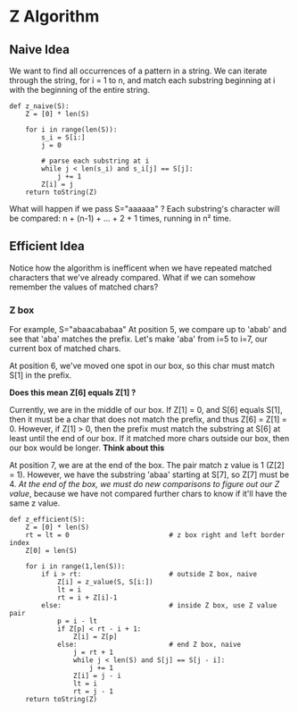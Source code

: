 # Z Algorithm

## Naive Idea

We want to find all occurrences of a pattern in a string. We can iterate through the string, for i = 1 to n, and match each substring beginning at i with the beginning of the entire string. 

```
def z_naive(S):
	Z = [0] * len(S)

	for i in range(len(S)):			
		s_i = S[i:]
		j = 0
		
		# parse each substring at i
		while j < len(s_i) and s_i[j] == S[j]:
			j += 1
		Z[i] = j
	return toString(Z)

```

What will happen if we pass S="aaaaaa" ? 
Each substring's character will be compared: n + (n-1) + ... + 2 + 1 times, running in n² time.

## Efficient Idea

Notice how the algorithm is inefficent when we have repeated matched characters that we've already compared. What if we can somehow remember the values of matched chars?

### Z box

For example, S="abaacababaa"
At position 5, we compare up to 'abab' and see that 'aba' matches the prefix. Let's make 'aba' from i=5 to i=7, our current box of matched chars.

At position 6, we've moved one spot in our box, so this char must match S[1] in the prefix. 

**Does this mean Z[6] equals Z[1] ?**

Currently, we are in the middle of our box. If Z[1] = 0, and S[6] equals S[1], then it must be a char that does not match the prefix, and thus Z[6] = Z[1] = 0. 
However, if Z[1] > 0, then the prefix must match the substring at S[6] at least until the end of our box. If it matched more chars outside our box, then our box would be longer. **Think about this**

At position 7, we are at the end of the box. The pair match z value is 1 (Z[2] = 1). However, we have the substring 'abaa' starting at S[7], so Z[7] must be 4. *At the end of the box, we must do new comparisons to figure out our Z value*, because we have not compared further chars to know if it'll have the same z value.


```
def z_efficient(S):
	Z = [0] * len(S)		
	rt = lt = 0 						# z box right and left border index
	Z[0] = len(S)

	for i in range(1,len(S)):
		if i > rt:						# outside Z box, naive
			Z[i] = z_value(S, S[i:])		
			lt = i
			rt = i + Z[i]-1
		else:							# inside Z box, use Z value pair
			p = i - lt 					
			if Z[p] < rt - i + 1:
				Z[i] = Z[p]
			else:						# end Z box, naive
				j = rt + 1
				while j < len(S) and S[j] == S[j - i]:
					j += 1
				Z[i] = j - i
				lt = i
				rt = j - 1
	return toString(Z)
```




